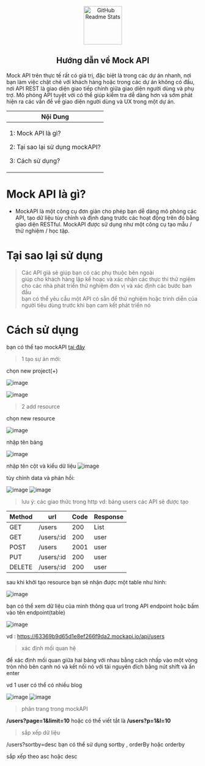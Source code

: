 <p align="center">
 <img width="100px" src="https://res.cloudinary.com/anuraghazra/image/upload/v1594908242/logo_ccswme.svg" align="center" alt="GitHub Readme Stats" />
 <h2 align="center">Hướng dẫn về Mock API</h2>
</p>


Mock API trên thực tế rất có giá trị, 
đặc biệt là trong các dự án nhanh, nơi bạn làm việc 
chặt chẽ với khách hàng hoặc trong các dự án không có đầu,
 nơi API REST là giao diện giao tiếp chính giữa 
giao diện người dùng và phụ trợ. Mô phỏng API tuyệt vời có thể 
giúp kiểm tra dễ dàng hơn và sớm phát hiện ra các vấn đề về giao 
diện người dùng và UX trong một dự án. 

<div align="center">
 <table >
  <theader>
  <th>
   Nội Dung 
   </th>
   </theader>
  <tbody>
  <td>
   <p>1: Mock API  là gì?</p>
   <p>2: Tại sao lại sử dụng mockAPI?</p>
   <p>3: Cách sử dụng?</p>
   </td>
   </tbody>
   </table>
</div>

# Mock API là gì?

- MockAPI là một công cụ đơn giản cho phép bạn dễ dàng mô phỏng các API, tạo dữ liệu tùy chỉnh và định dạng trước các hoạt động trên đó bằng giao diện RESTful. MockAPI được sử dụng như một công cụ tạo mẫu / thử nghiệm / học tập.

# Tại sao lại sử dụng 

> Các API giả sẽ giúp bạn có các phụ thuộc bên ngoài \
> giúp cho khách hàng lập kế hoạc và xác nhận các thực thi thử ngiệm\
> cho các nhà phát triển thử nghiệm đơn vị và xác định các bước ban đầu\
> bạn có thể yêu cầu một API có sẵn để thử nghiệm hoặc trình diễn của người tiêu dùng trước khi bạn cam kết phát triển nó
# Cách sử dụng 
 
 bạn có thể tạo mockAPI [tại đây](https://mockapi.io/projects)
 
> 1 tạo sự án mới:

chọn new project(+)

![image](https://user-images.githubusercontent.com/109157942/193208448-786043f8-572d-46bf-8f2f-db1895488fa2.png)

![image](https://user-images.githubusercontent.com/109157942/193209705-47b373bb-b00a-4cdb-8d97-feec2c373df1.png)
> 2 add resource

  chọn new resource
  
![image](https://user-images.githubusercontent.com/109157942/193216318-b3b76d04-1de3-4632-bb30-631d16a524db.png)

nhập tên bảng 

![image](https://user-images.githubusercontent.com/109157942/193216573-06903c7b-6b5a-4087-9ab8-1e054a8c1beb.png)

nhập tên cột và kiểu dữ liệu 
![image](https://user-images.githubusercontent.com/109157942/193217710-ad8741b6-5fd1-430a-8f9f-f99a5c6ab3b3.png)

tùy chỉnh data và phản hồi:

![image](https://user-images.githubusercontent.com/109157942/193226095-00579839-966a-4c58-a3e4-0228c661ad8a.png)
![image](https://user-images.githubusercontent.com/109157942/193226534-837292fa-6ae4-405d-b85d-a416e269982b.png)


> lưu ý: các giao thức trong http vd: bảng users  các API sẽ được tạo  


<div align="center">
    <table>
      <theader>
        <th>Method</th>
        <th> url</th>
        <th>Code</th>
        <th> Response</th>
      </theader>
      <tbody>
        <tr>
          <td>GET</td>
          <td>/users</td>
          <td>200</td>
          <td>List<user>
          </td>
        </tr>
        <tr>
          <td>GET</td>
          <td>/users/:id</td>
          <td>200</td>
          <td>user</td>
        </tr>
        <tr>
          <td>POST</td>
          <td>/users</td>
          <td>2001</td>
          <td>user</td>
        </tr>
        <tr>
          <td>PUT</td>
          <td>/users/:id</td>
          <td>200</td>
          <td>user</td>
        </tr>
        <tr>
          <td>DELETE</td>
          <td>/users/:id</td>
          <td>200</td>
          <td>user</td>
        </tr>
      </tbody>
    </table>
  </div>

 sau khi khởi tạo resource  bạn sẽ nhận được một table như hình: 

![image](https://user-images.githubusercontent.com/109157942/193221848-967b3914-a4da-4d16-8fe8-4a60686e07d7.png)

bạn có thể xem dữ liệu của mình thông qua url trong API endpoint hoặc bấm vào tên endpoint(table)

![image](https://user-images.githubusercontent.com/109157942/193226917-677e290d-59fc-43a9-8609-79af1e4fffdc.png)

vd : https://63369b9d65d1e8ef266f9da2.mockapi.io/api/users
> xác định mối quan hệ 

để xác định mối quan giữa hai bảng với nhau  bằng cách nhấp vào một vòng tròn nhỏ bên cạnh nó và kết nối nó với tài nguyên đích bằng nút shift và ấn enter

vd 1 user có thể có nhiều blog 

![image](https://user-images.githubusercontent.com/109157942/193224382-895c4001-d788-44bf-8649-1e9cd6b016c8.png)
![image](https://user-images.githubusercontent.com/109157942/193224797-653c1bff-4351-4a57-b6aa-5d716c9dfd7b.png)


> phân trang trong mockAPI

**/users?page=1&limit=10** hoặc có thể viết tắt là **/users?p=1&l=10**

> sắp xếp dữ liệu 

/users?sortby=desc
bạn có thể sử dụng sortby , orderBy hoặc orderby 

sắp xếp theo asc hoặc desc 

